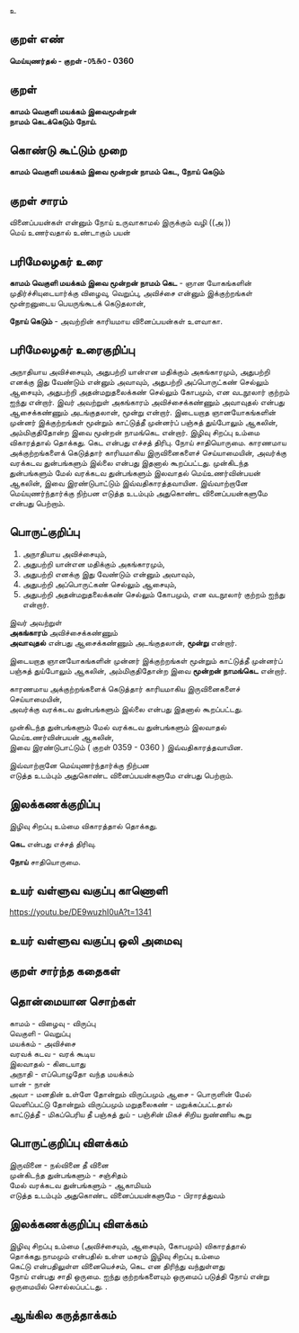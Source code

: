உ

## குறள் எண் 

**மெய்யுணர்தல் - குறள் -௦௩௬௦ - 0360**  

## குறள் 

**காமம் வெகுளி மயக்கம் இவைமூன்றன்  
நாமம் கெடக்கெடும் நோய்.**

## கொண்டு கூட்டும் முறை

**காமம் வெகுளி மயக்கம் இவை மூன்றன் நாமம் கெட, நோய் கெடும்**

## குறள் சாரம் 

வினைப்பயன்கள் என்னும் நோய் உருவாகாமல் இருக்கும் வழி   ((அ ))  
மெய் உணர்வதால் உண்டாகும் பயன்  

## பரிமேலழகர் உரை

**காமம் வெகுளி மயக்கம் இவை மூன்றன் நாமம் கெட** - ஞான யோகங்களின் முதிர்ச்சியுடையார்க்கு விழைவு, வெறுப்பு, அவிச்சை என்னும் இக்குற்றங்கள் மூன்றனுடைய பெயருங்கூடக் கெடுதலான்,  

**நோய் கெடும்** - அவற்றின் காரியமாய வினைப்பயன்கள் உளவாகா.  


## பரிமேலழகர் உரைகுறிப்பு   

அநாதியாய அவிச்சையும், அதுபற்றி யான்என மதிக்கும் அகங்காரமும், அதுபற்றி எனக்கு இது வேண்டும் என்னும் அவாவும், அதுபற்றி அப்பொருட்கண் செல்லும் ஆசையும், அதுபற்றி அதன்மறுதலைக்கண் செல்லும் கோபமும், என வடநூலார் குற்றம் ஐந்து என்றார். இவர் அவற்றுள் அகங்காரம் அவிச்சைக்கண்ணும் அவாவுதல் என்பது ஆசைக்கண்ணும் அடங்குதலான், மூன்று என்றார். இடையறாத ஞானயோகங்களின் முன்னர் இக்குற்றங்கள் மூன்றும் காட்டுத்தீ முன்னர்ப் பஞ்சுத் துய்போலும் ஆகலின், அம்மிகுதிதோன்ற இவை மூன்றன் நாமங்கெட என்றார். இழிவு சிறப்பு உம்மை விகாரத்தால் தொக்கது. கெட என்பது எச்சத் திரிபு. நோய் சாதியொருமை. காரணமாய அக்குற்றங்களைக் கெடுத்தார் காரியமாகிய இருவினைகளைச் செய்யாமையின், அவர்க்கு வரக்கடவ துன்பங்களும் இல்லை என்பது இதனால் கூறப்பட்டது. முன்கிடந்த துன்பங்களும் மேல் வரக்கடவ துன்பங்களும் இலவாதல் மெய்உணர்வின்பயன் ஆகலின், இவை இரண்டுபாட்டும் இவ்வதிகாரத்தவாயின. இவ்வாற்றானே மெய்யுணர்ந்தார்க்கு நிற்பன எடுத்த உடம்பும் அதுகொண்ட வினைப்பயன்களுமே என்பது பெற்றாம்.  

## பொருட்குறிப்பு 

1. அநாதியாய அவிச்சையும்,  
2. அதுபற்றி யான்என மதிக்கும் அகங்காரமும்,  
3. அதுபற்றி எனக்கு இது வேண்டும் என்னும் அவாவும்,  
4. அதுபற்றி அப்பொருட்கண் செல்லும் ஆசையும்,  
5. அதுபற்றி அதன்மறுதலைக்கண் செல்லும் கோபமும், என வடநூலார் குற்றம் ஐந்து என்றார். 

இவர் அவற்றுள்   
**அகங்காரம்** அவிச்சைக்கண்ணும்   
**அவாவுதல்** என்பது ஆசைக்கண்ணும் அடங்குதலான், **மூன்று** என்றார்.  

இடையறாத ஞானயோகங்களின் முன்னர் இக்குற்றங்கள் மூன்றும் காட்டுத்தீ முன்னர்ப் பஞ்சுத் துய்போலும் ஆகலின், அம்மிகுதிதோன்ற இவை **மூன்றன் நாமங்கெட** என்றார்.  
  
காரணமாய அக்குற்றங்களைக் கெடுத்தார் காரியமாகிய இருவினைகளைச் செய்யாமையின்,  
அவர்க்கு வரக்கடவ துன்பங்களும் இல்லை என்பது இதனால் கூறப்பட்டது.    

முன்கிடந்த துன்பங்களும் மேல் வரக்கடவ துன்பங்களும் இலவாதல் மெய்உணர்வின்பயன் ஆகலின்,  
இவை இரண்டுபாட்டும் ( குறள் 0359 - 0360 ) இவ்வதிகாரத்தவாயின.  

இவ்வாற்றானே மெய்யுணர்ந்தார்க்கு நிற்பன  
எடுத்த உடம்பும் அதுகொண்ட வினைப்பயன்களுமே என்பது பெற்றாம்.    

## இலக்கணக்குறிப்பு  

இழிவு சிறப்பு உம்மை விகாரத்தால் தொக்கது.   

**கெட**  என்பது எச்சத் திரிவு.   

**நோய்**  சாதியொருமை.  

## உயர் வள்ளுவ வகுப்பு காணொளி

https://youtu.be/DE9wuzhI0uA?t=1341

## உயர் வள்ளுவ வகுப்பு ஒலி அமைவு 

 
## குறள் சார்ந்த கதைகள் 


## தொன்மையான சொற்கள்

காமம் - விழைவு - விருப்பு      
வெகுளி - வெறுப்பு   
மயக்கம் - அவிச்சை   
வரவக் கடவ  - வரக் கூடிய  
இலவாதல்    - கிடையாது    
அநாதி - எப்பொழுதோ வந்த மயக்கம்   
யான் - நான்   
அவா - மனதின் உள்ளே தோன்றும் விருப்பமும் 
ஆசை - பொருளின் மேல் வெளிப்பட்டு தோன்றும் விருப்பமும்
மறுதலைகண் - மறுக்கப்பட்டதால்   
காட்டுத்தீ - மிகப்பெரிய தீ 
பஞ்சுத் துய் - பஞ்சின் மிகச் சிறிய நுண்ணிய கூறு 


## பொருட்குறிப்பு விளக்கம்

இருவினை - நல்வினை தீ வினை      
முன்கிடந்த துன்பங்களும் - சஞ்சிதம்   
மேல் வரக்கடவ துன்பங்களும் - ஆகாமியம்   
எடுத்த உடம்பும் அதுகொண்ட வினைப்பயன்களுமே - பிராரத்துவம் 

## இலக்கணக்குறிப்பு விளக்கம்

இழிவு சிறப்பு உம்மை (அவிச்சையும், ஆசையும், கோபமும்) விகாரத்தால் தொக்கது.நாமமும் என்பதில் உள்ள மகரம் இழிவு சிறப்பு உம்மை   
கெட்டு என்பதிலுள்ள வினையெச்சம், கெட என திரிந்து வந்துள்ளது    
நோய் என்பது சாதி ஒருமை. ஐந்து குற்றங்களையும் ஒருமைப் படுத்தி நோய் என்று ஒருமையில் சொல்லப்பட்டது. .  

## ஆங்கில கருத்தாக்கம் 


